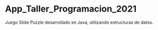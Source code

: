 # App_Taller_Programacion_2021
Juego Slide Puzzle desarrollado en Java, utilizando estructuras de datos.
